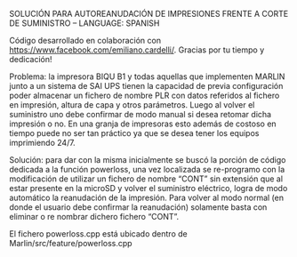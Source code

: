 SOLUCIÓN PARA AUTOREANUDACIÓN DE IMPRESIONES FRENTE A CORTE DE SUMINISTRO – LANGUAGE: SPANISH

Código desarrollado en colaboración con https://www.facebook.com/emiliano.cardelli/. Gracias por tu tiempo y dedicación!

Problema: la impresora BIQU B1 y todas aquellas que implementen MARLIN junto a un sistema de SAI UPS tienen la capacidad de previa configuración poder almacenar un fichero de nombre PLR con datos referidos al fichero en impresión, altura de capa y otros parámetros. Luego al volver el suministro uno debe confirmar de modo manual si desea retomar dicha impresión o no. En una granja de impresoras esto además de costoso en tiempo puede no ser tan práctico ya que se desea tener los equipos imprimiendo 24/7.

Solución: para dar con la misma inicialmente se buscó la porción de código dedicada a la función powerloss, una vez localizada se re-programo con la modificación de utilizar un fichero de nombre “CONT” sin extensión que al estar presente en la microSD y volver el suministro eléctrico, logra de modo automático la reanudación de la impresión. Para volver al modo normal (en donde el usuario debe confirmar la reanudación) solamente basta con eliminar o re nombrar dichero fichero “CONT”.

El fichero powerloss.cpp está ubicado dentro de Marlin/src/feature/powerloss.cpp



